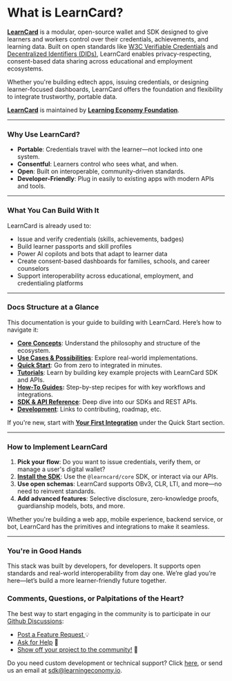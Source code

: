 # What is LearnCard?

[**LearnCard**](https://www.learncard.com) is a modular, open-source wallet and SDK designed to give learners and workers control over their credentials, achievements, and learning data. Built on open standards like [W3C Verifiable Credentials](core-concepts/credentials-and-data/verifiable-credentials-vcs.md) and [Decentralized Identifiers (DIDs)](core-concepts/identities-and-keys/decentralized-identifiers-dids.md), LearnCard enables privacy-respecting, consent-based data sharing across educational and employment ecosystems.

Whether you're building edtech apps, issuing credentials, or designing learner-focused dashboards, LearnCard offers the foundation and flexibility to integrate trustworthy, portable data.

[**LearnCard**](https://www.learncard.com) is maintained by [**Learning Economy Foundation**](https://www.learningeconomy.io).&#x20;

***

### Why Use LearnCard?

* **Portable**: Credentials travel with the learner—not locked into one system.
* **Consentful**: Learners control who sees what, and when.
* **Open**: Built on interoperable, community-driven standards.
* **Developer-Friendly**: Plug in easily to existing apps with modern APIs and tools.

***

### What You Can Build With It

LearnCard is already used to:

* Issue and verify credentials (skills, achievements, badges)
* Build learner passports and skill profiles
* Power AI copilots and bots that adapt to learner data
* Create consent-based dashboards for families, schools, and career counselors
* Support interoperability across educational, employment, and credentialing platforms

***

### Docs Structure at a Glance

This documentation is your guide to building with LearnCard. Here’s how to navigate it:

* [**Core Concepts**](archive/archive/core-concepts.md): Understand the philosophy and structure of the ecosystem.
* [**Use Cases & Possibilities**](introduction/use-cases-and-possibilities.md): Explore real-world implementations.
* [**Quick Start**](broken-reference): Go from zero to integrated in minutes.
* [**Tutorials**](broken-reference): Learn by building key example projects with LearnCard SDK and APIs.&#x20;
* [**How-To Guides**](broken-reference)**:** Step-by-step recipes for with key workflows and integrations.
* [**SDK & API Reference**](broken-reference): Deep dive into our SDKs and REST APIs.
* [**Development**](broken-reference): Links to contributing, roadmap, etc.

If you're new, start with [**Your First Integration**](quick-start/your-first-integration.md) under the Quick Start section.

***

### How to Implement LearnCard

1. **Pick your flow**: Do you want to issue credentials, verify them, or manage a user's digital wallet?
2. [**Install the SDK**](sdks/learncard-core/): Use the `@learncard/core` SDK, or interact via our APIs.
3. **Use open schemas**: LearnCard supports OBv3, CLR, LTI, and more—no need to reinvent standards.
4. **Add advanced features**: Selective disclosure, zero-knowledge proofs, guardianship models, bots, and more.

Whether you're building a web app, mobile experience, backend service, or bot, LearnCard has the primitives and integrations to make it seamless.

***

### You're in Good Hands

This stack was built by developers, for developers. It supports open standards and real-world interoperability from day one. We’re glad you’re here—let’s build a more learner-friendly future together.

### Comments, Questions, or Palpitations of the Heart?

The best way to start engaging in the community is to participate in our [Github Discussions](https://github.com/learningeconomy/LearnCard/discussions):&#x20;

* [Post a Feature Request ](https://github.com/learningeconomy/LearnCard/discussions/categories/feature-requests)💡
* [Ask for Help](https://github.com/learningeconomy/LearnCard/discussions/categories/help) 💖
* [Show off your project to the community!](https://github.com/learningeconomy/LearnCard/discussions/categories/show-and-tell) 🙌

Do you need custom development or technical support? Click [here](archive/archive/custom-development.md), or send us an email at [sdk@learningeconomy.io](mailto:sdk@learningeconomy.io).
